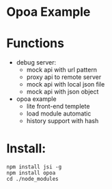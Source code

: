 # Opoa Example

Functions
=====
 * debug server:
 	* mock api with url pattern
 	* proxy api to remote server
 	* mock api with local json file
 	* mock api with json object
 * opoa example
 	* lite front-end templete
 	* load module automatic 
 	* history support with hash
   
Install:
=====
	npm install jsi -g
	npm install opoa
	cd ./node_modules
	